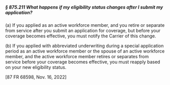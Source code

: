 ##### § 875.211 What happens if my eligibility status changes after I submit my application? #####

(a) If you applied as an active workforce member, and you retire or separate from service after you submit an application for coverage, but before your coverage becomes effective, you must notify the Carrier of this change.

(b) If you applied with abbreviated underwriting during a special application period as an active workforce member or the spouse of an active workforce member, and the active workforce member retires or separates from service before your coverage becomes effective, you must reapply based on your new eligibility status.

[87 FR 68598, Nov. 16, 2022]